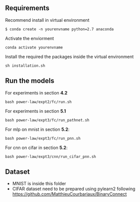 ## Requirements
Recommend install in virtual environment
```
$ conda create -n yourenvname python=2.7 anaconda
```

Activate the enviorment
```
conda activate yourenvname
```
Install the required the packages inside the virtual environment
```
sh installation.sh
```
## Run the models

For experiments in section **4.2**

```
bash power-law/expt2/fc/run.sh
```
For experiments in section **5.1**

```
bash power-law/expt3/fc/run_pathnet.sh
```
For mlp on mnist in section **5.2**:

```
bash power-law/expt3/fc/run_pnn.sh
```
For cnn on cifar in section **5.2**:
```
bash power-law/expt3/cnn/run_cifar_pnn.sh
```

## Dataset

- MNIST is inside this folder
- CIFAR dataset need to be prepared using pylearn2 following https://github.com/MatthieuCourbariaux/BinaryConnect
